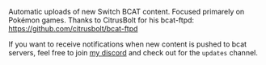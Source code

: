 Automatic uploads of new Switch BCAT content. 
Focused primarely on Pokémon games.
Thanks to CitrusBolt for his bcat-ftpd: https://github.com/citrusbolt/bcat-ftpd

If you want to receive notifications when new content is pushed to bcat servers, feel free to join [my discord](https://discord.gg/F9nMfvw9sS) and check out for the `updates` channel.
